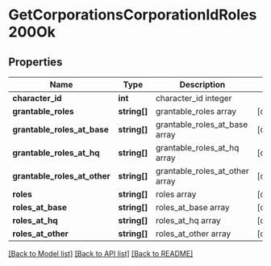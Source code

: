 # GetCorporationsCorporationIdRoles200Ok

## Properties
Name | Type | Description | Notes
------------ | ------------- | ------------- | -------------
**character_id** | **int** | character_id integer | 
**grantable_roles** | **string[]** | grantable_roles array | [optional] 
**grantable_roles_at_base** | **string[]** | grantable_roles_at_base array | [optional] 
**grantable_roles_at_hq** | **string[]** | grantable_roles_at_hq array | [optional] 
**grantable_roles_at_other** | **string[]** | grantable_roles_at_other array | [optional] 
**roles** | **string[]** | roles array | [optional] 
**roles_at_base** | **string[]** | roles_at_base array | [optional] 
**roles_at_hq** | **string[]** | roles_at_hq array | [optional] 
**roles_at_other** | **string[]** | roles_at_other array | [optional] 

[[Back to Model list]](../../README.md#documentation-for-models) [[Back to API list]](../../README.md#documentation-for-api-endpoints) [[Back to README]](../../README.md)

